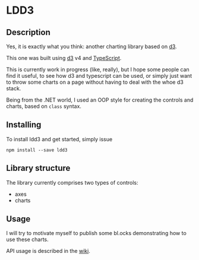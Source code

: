 # LDD3

## Description
Yes, it is exactly what you think: another charting library based on [d3](https://d3js.org).

This one was built using [d3](https://d3js.org) v4 and [TypeScript](https://www.typescriptlang.org).

This is currently work in progress (like, really), but I hope some people can find it useful, to see how d3 and typescript can be used, or simply just want to throw some charts on a page without having to deal with the whoe d3 stack.

Being from the .NET world, I used an OOP style for creating the controls and charts, based on `class` syntax.

## Installing

To install ldd3 and get started, simply issue
```
npm install --save ldd3
```

## Library structure
The library currently comprises two types of controls:
* axes
* charts

## Usage

I will try to motivate myself to publish some bl.ocks demonstrating how to use these charts.

API usage is described in the [wiki](https://github.com/Ledragon/ldd3/wiki).


